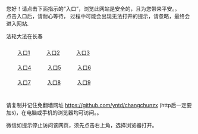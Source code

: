 您好！请点击下面指示的“入口”，浏览此网站是安全的，且为您带来平安。。 <br/>
点击入口后，请耐心等待， 过程中可能会出现无法打开的提示，请忽略，最终会进入网站. </br>

法轮大法在长春<br/>
<div style="padding:10px"><a style="margin:20px" target="_blank" href="https://dmcmzner12a2f.cloudfront.net/2Qpsp?dsxbjqs" id="ccLink1" rel="nofollow">入口1</a> <a target="_blank" style="margin:20px" href="https://d3cm7d0atnwtnt.cloudfront.net/2Qpsp?ncailg" id="ccLink2" rel="nofollow">入口2</a> <a style="margin:20px" target="_blank" href="https://d1y0mo284rbf6p.cloudfront.net/2Qpsp?beiuynyv" id="ccLink3" rel="nofollow">入口3</a></div>

<div style="padding:10px" ><a style="margin:20px" target="_blank" href="https://dmcmzner12a2f.cloudfront.net/2Qpsp?dsxbjqs" id="ccLink4" rel="nofollow">入口4</a> <a style="margin:20px" href="https://d3cm7d0atnwtnt.cloudfront.net/2Qpsp?ncailg" target="_blank" id="ccLink5" rel="nofollow">入口5</a> <a style="margin:20px" href="https://d1y0mo284rbf6p.cloudfront.net/2Qpsp?beiuynyv" target="_blank" id="ccLink6" rel="nofollow">入口6</a></div>

<div style="padding:10px"><a style="margin:20px" target="_blank" href="https://dmcmzner12a2f.cloudfront.net/2Qpsp?dsxbjqs" id="ccLink7" rel="nofollow">入口7</a> <a style="margin:20px" href="https://d3cm7d0atnwtnt.cloudfront.net/2Qpsp?ncailg" target="_blank" id="ccLink8" rel="nofollow">入口8</a> <a style="margin:20px" target="_blank" href="https://d1y0mo284rbf6p.cloudfront.net/2Qpsp?beiuynyv" id="ccLink9" rel="nofollow">入口9</a></div>

<br/>



请复制并记住免翻墙网址 https://github.com/yntd/changchunzx (http后一定要加s)，在电脑或手机的浏览器均可访问。。<br/>

微信如提示停止访问该网页，须先点击右上角，选择浏览器打开。
